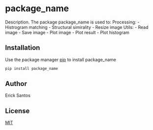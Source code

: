 # package_name

Description. 
The package package_name is used to:
	Processing:
		- Histrogram matching
		- Structural simirality
		- Resize image
	Utils:
		- Read image
		- Save image
		- Plot image
		- Plot result
		- Plot histogram

## Installation

Use the package manager [pip](https://pip.pypa.io/en/stable/) to install package_name

```bash
pip install package_name
```

## Author
Erick Santos

## License
[MIT](https://choosealicense.com/licenses/mit/)